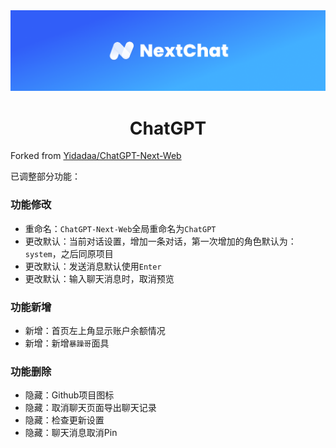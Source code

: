 <div>
<img src="./docs/images/head-cover.png" alt="icon"/>

<h1 align="center">ChatGPT</h1>

Forked from [Yidadaa/ChatGPT-Next-Web](https://github.com/Yidadaa/ChatGPT-Next-Web)

已调整部分功能：

### 功能修改

- 重命名：`ChatGPT-Next-Web`全局重命名为`ChatGPT`
- 更改默认：当前对话设置，增加一条对话，第一次增加的角色默认为：`system`，之后同原项目
- 更改默认：发送消息默认使用`Enter`
- 更改默认：输入聊天消息时，取消预览

### 功能新增

- 新增：首页左上角显示账户余额情况
- 新增：新增`暴躁哥`面具

### 功能删除

- 隐藏：Github项目图标
- 隐藏：取消聊天页面导出聊天记录
- 隐藏：检查更新设置
- 隐藏：聊天消息取消Pin


</div>

